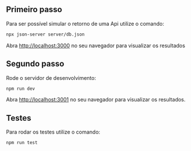## Primeiro passo

Para ser possível simular o retorno de uma Api utilize o comando:

```bash
npx json-server server/db.json
```
Abra [http://localhost:3000](http://localhost:3000) no seu navegador para visualizar os resultados

## Segundo passo

Rode o servidor de desenvolvimento:

```bash
npm run dev
```

Abra [http://localhost:3001](http://localhost:3001) no seu navegador para visualizar os resultados.

## Testes

Para rodar os testes utilize o comando:

```bash
npm run test
```